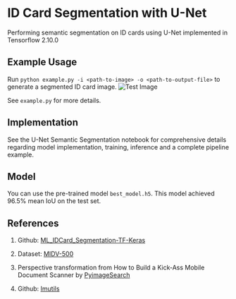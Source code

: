 # ID Card Segmentation with U-Net

Performing semantic segmentation on ID cards using U-Net implemented in Tensorflow 2.10.0

## Example Usage
Run `python example.py -i <path-to-image> -o <path-to-output-file>` to generate a segmented ID card image.
![Test Image](https://drive.google.com/uc?export=view&id=1adz2BHx_x3ibqgF8vim2ZDzbDykRAqAr)

See `example.py` for more details.

## Implementation
See the U-Net Semantic Segmentation notebook for comprehensive details regarding model implementation, training, inference and a complete pipeline example.

## Model
You can use the pre-trained model `best_model.h5`. This model achieved 96.5% mean IoU on the test set.

## References
1. Github: [ML_IDCard_Segmentation-TF-Keras](https://github.com/tobiassteidle/ML_IDCard_Segmentation-TF-Keras)

2. Dataset: [MIDV-500](https://arxiv.org/abs/1807.05786)

3. Perspective transformation from 
How to Build a Kick-Ass Mobile Document Scanner by [PyimageSearch](https://pyimagesearch.com/2014/09/01/build-kick-ass-mobile-document-scanner-just-5-minutes/)

4. Github: [Imutils](https://github.com/PyImageSearch/imutils)
